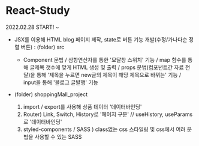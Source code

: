 # React-Study
2022.02.28 START! ~
* JSX를 이용해 HTML blog 페이지 제작, state로 버튼 기능 개발(수정/가나다순 정렬 버튼) : (folder) src
  + Component 문법 / 삼항연산자를 통한 '모달창 스위치' 기능 / map 함수를 통해 글제목 갯수에 맞게 HTML 생성 및 출력
     / props 문법(컴포넌트간 자료 전달)을 통해 '제목을 누르면 new글의 제목이 해당 제목으로 바뀌는' 기능
     / input을 통해 '블로그 글발행' 기능 

* (folder) shoppingMall_project
  1) import / export를 사용해 상품 데이터 '데이터바인딩'
  2) Router) Link, Switch, History로 '페이지 구분' // useHistory, useParams로  '데이터바인딩'
  3) styled-components / SASS ) class없는 css 스타일링 및 css에서 여러 문법을 사용할 수 있는 SASS

